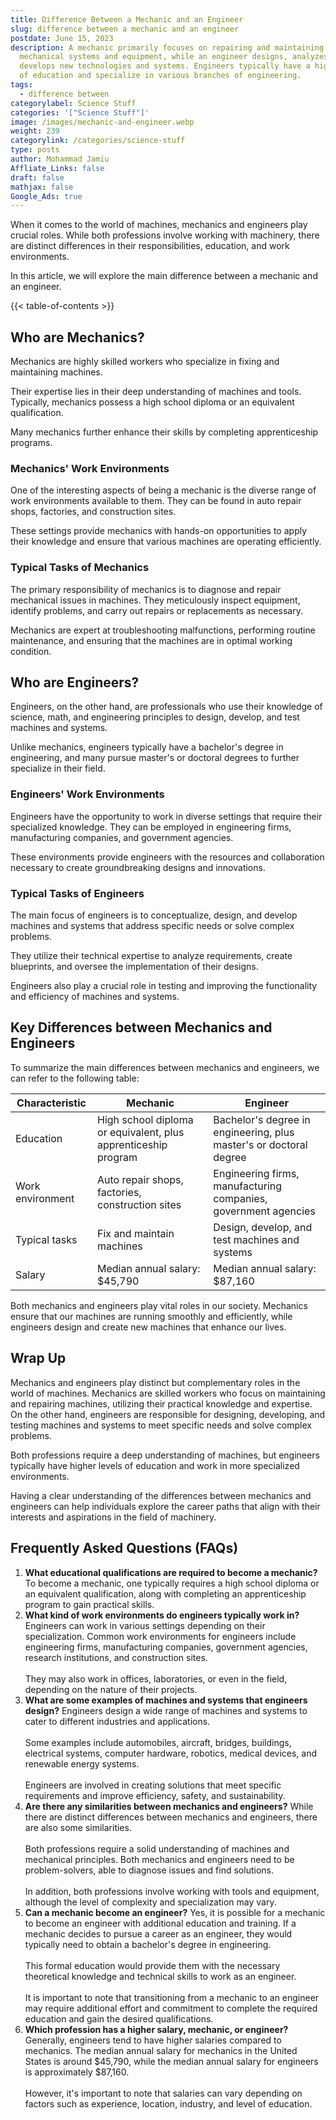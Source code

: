 ```yaml
---
title: Difference Between a Mechanic and an Engineer
slug: difference between a mechanic and an engineer
postdate: June 15, 2023
description: A mechanic primarily focuses on repairing and maintaining
  mechanical systems and equipment, while an engineer designs, analyzes, and
  develops new technologies and systems. Engineers typically have a higher level
  of education and specialize in various branches of engineering.
tags:
  - difference between
categorylabel: Science Stuff
categories: '["Science Stuff"]'
image: /images/mechanic-and-engineer.webp
weight: 239
categorylink: /categories/science-stuff
type: posts
author: Mohammad Jamiu
Affliate_Links: false
draft: false
mathjax: false
Google_Ads: true
---
```

When it comes to the world of machines, mechanics and engineers play crucial roles. While both professions involve working with machinery, there are distinct differences in their responsibilities, education, and work environments. 

In this article, we will explore the main difference between a mechanic and an engineer. 

{{< table-of-contents >}}

## **Who are Mechanics?**

Mechanics are highly skilled workers who specialize in fixing and maintaining machines. 

Their expertise lies in their deep understanding of machines and tools. Typically, mechanics possess a high school diploma or an equivalent qualification. 

Many mechanics further enhance their skills by completing apprenticeship programs.

### **Mechanics' Work Environments**

One of the interesting aspects of being a mechanic is the diverse range of work environments available to them. They can be found in auto repair shops, factories, and construction sites. 

These settings provide mechanics with hands-on opportunities to apply their knowledge and ensure that various machines are operating efficiently.

### **Typical Tasks of Mechanics**

The primary responsibility of mechanics is to diagnose and repair mechanical issues in machines. They meticulously inspect equipment, identify problems, and carry out repairs or replacements as necessary. 

Mechanics are expert at troubleshooting malfunctions, performing routine maintenance, and ensuring that the machines are in optimal working condition.

## **Who are Engineers?**

Engineers, on the other hand, are professionals who use their knowledge of science, math, and engineering principles to design, develop, and test machines and systems. 

Unlike mechanics, engineers typically have a bachelor's degree in engineering, and many pursue master's or doctoral degrees to further specialize in their field.

### **Engineers' Work Environments**

Engineers have the opportunity to work in diverse settings that require their specialized knowledge. They can be employed in engineering firms, manufacturing companies, and government agencies. 

These environments provide engineers with the resources and collaboration necessary to create groundbreaking designs and innovations.

### **Typical Tasks of Engineers**

The main focus of engineers is to conceptualize, design, and develop machines and systems that address specific needs or solve complex problems. 

They utilize their technical expertise to analyze requirements, create blueprints, and oversee the implementation of their designs. 

Engineers also play a crucial role in testing and improving the functionality and efficiency of machines and systems.

## **Key Differences between Mechanics and Engineers**

To summarize the main differences between mechanics and engineers, we can refer to the following table:

| Characteristic   | Mechanic                                                       | Engineer                                                           |
| ---------------- | -------------------------------------------------------------- | ------------------------------------------------------------------ |
| Education        | High school diploma or equivalent, plus apprenticeship program | Bachelor's degree in engineering, plus master's or doctoral degree |
| Work environment | Auto repair shops, factories, construction sites               | Engineering firms, manufacturing companies, government agencies    |
| Typical tasks    | Fix and maintain machines                                      | Design, develop, and test machines and systems                     |
| Salary           | Median annual salary: $45,790                                  | Median annual salary: $87,160                                      |

Both mechanics and engineers play vital roles in our society. Mechanics ensure that our machines are running smoothly and efficiently, while engineers design and create new machines that enhance our lives.

## **Wrap Up**

Mechanics and engineers play distinct but complementary roles in the world of machines. Mechanics are skilled workers who focus on maintaining and repairing machines, utilizing their practical knowledge and expertise. On the other hand, engineers are responsible for designing, developing, and testing machines and systems to meet specific needs and solve complex problems. 

Both professions require a deep understanding of machines, but engineers typically have higher levels of education and work in more specialized environments. 

Having a clear understanding of the differences between mechanics and engineers can help individuals explore the career paths that align with their interests and aspirations in the field of machinery.

## **Frequently Asked Questions (FAQs)**

1. **What educational qualifications are required to become a mechanic?** To become a mechanic, one typically requires a high school diploma or an equivalent qualification, along with completing an apprenticeship program to gain practical skills.
2. **What kind of work environments do engineers typically work in?** Engineers can work in various settings depending on their specialization. Common work environments for engineers include engineering firms, manufacturing companies, government agencies, research institutions, and construction sites. \
   \
   They may also work in offices, laboratories, or even in the field, depending on the nature of their projects.
3. **What are some examples of machines and systems that engineers design?** Engineers design a wide range of machines and systems to cater to different industries and applications. \
   \
   Some examples include automobiles, aircraft, bridges, buildings, electrical systems, computer hardware, robotics, medical devices, and renewable energy systems. \
   \
   Engineers are involved in creating solutions that meet specific requirements and improve efficiency, safety, and sustainability.
4. **Are there any similarities between mechanics and engineers?** While there are distinct differences between mechanics and engineers, there are also some similarities. \
   \
   Both professions require a solid understanding of machines and mechanical principles. Both mechanics and engineers need to be problem-solvers, able to diagnose issues and find solutions. \
   \
   In addition, both professions involve working with tools and equipment, although the level of complexity and specialization may vary.
5. **Can a mechanic become an engineer?** Yes, it is possible for a mechanic to become an engineer with additional education and training. If a mechanic decides to pursue a career as an engineer, they would typically need to obtain a bachelor's degree in engineering. \
   \
   This formal education would provide them with the necessary theoretical knowledge and technical skills to work as an engineer. \
   \
   It is important to note that transitioning from a mechanic to an engineer may require additional effort and commitment to complete the required education and gain the desired qualifications.
6. **Which profession has a higher salary, mechanic, or engineer?** Generally, engineers tend to have higher salaries compared to mechanics. The median annual salary for mechanics in the United States is around $45,790, while the median annual salary for engineers is approximately $87,160. \
   \
   However, it's important to note that salaries can vary depending on factors such as experience, location, industry, and level of education.